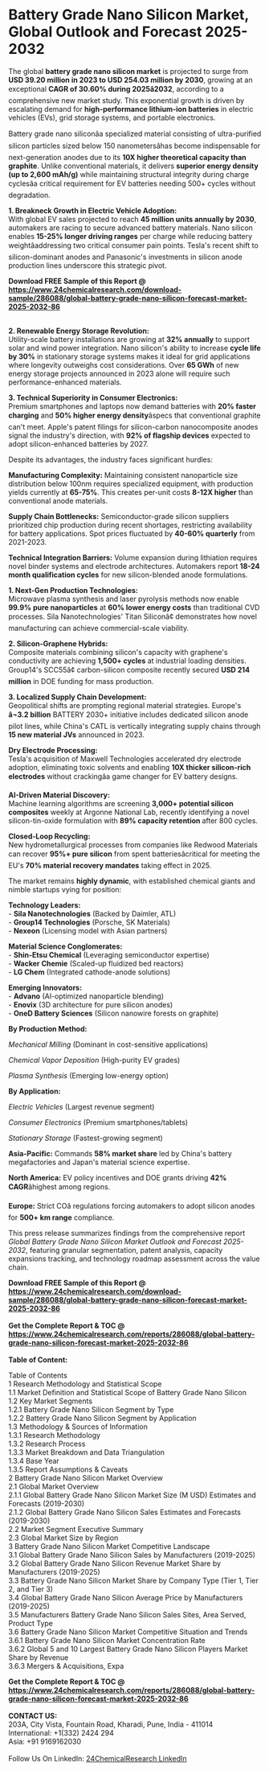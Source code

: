 <h1>Battery Grade Nano Silicon Market, Global Outlook and Forecast 2025-2032</h1><p>The global <strong>battery grade nano silicon market</strong> is projected to surge from <strong>USD 39.20 million in 2023 to USD 254.03 million by 2030</strong>, growing at an exceptional <strong>CAGR of 30.60% during 2025â2032</strong>, according to a comprehensive new market study. This exponential growth is driven by escalating demand for <strong>high-performance lithium-ion batteries</strong> in electric vehicles (EVs), grid storage systems, and portable electronics.</p><p>Battery grade nano siliconâa specialized material consisting of ultra-purified silicon particles sized below 150 nanometersâhas become indispensable for next-generation anodes due to its <strong>10X higher theoretical capacity than graphite</strong>. Unlike conventional materials, it delivers <strong>superior energy density (up to 2,600 mAh/g)</strong> while maintaining structural integrity during charge cyclesâa critical requirement for EV batteries needing 500+ cycles without degradation.</p><p><strong>1. Breakneck Growth in Electric Vehicle Adoption:</strong><br>
With global EV sales projected to reach <strong>45 million units annually by 2030</strong>, automakers are racing to secure advanced battery materials. Nano silicon enables <strong>15-25% longer driving ranges</strong> per charge while reducing battery weightâaddressing two critical consumer pain points. Tesla's recent shift to silicon-dominant anodes and Panasonic's investments in silicon anode production lines underscore this strategic pivot.</p><div><b>Download FREE Sample of this Report @ 
            <a href="https://www.24chemicalresearch.com/download-sample/286088/global-battery-grade-nano-silicon-forecast-market-2025-2032-86">
            https://www.24chemicalresearch.com/download-sample/286088/global-battery-grade-nano-silicon-forecast-market-2025-2032-86</a></b></div><br><p><strong>2. Renewable Energy Storage Revolution:</strong><br>
Utility-scale battery installations are growing at <strong>32% annually</strong> to support solar and wind power integration. Nano silicon's ability to increase <strong>cycle life by 30%</strong> in stationary storage systems makes it ideal for grid applications where longevity outweighs cost considerations. Over <strong>65 GWh</strong> of new energy storage projects announced in 2023 alone will require such performance-enhanced materials.</p><p><strong>3. Technical Superiority in Consumer Electronics:</strong><br>
Premium smartphones and laptops now demand batteries with <strong>20% faster charging</strong> and <strong>50% higher energy density</strong>âspecs that conventional graphite can't meet. Apple's patent filings for silicon-carbon nanocomposite anodes signal the industry's direction, with <strong>92% of flagship devices</strong> expected to adopt silicon-enhanced batteries by 2027.</p><p>Despite its advantages, the industry faces significant hurdles:</p><p><strong>Manufacturing Complexity:</strong> Maintaining consistent nanoparticle size distribution below 100nm requires specialized equipment, with production yields currently at <strong>65-75%</strong>. This creates per-unit costs <strong>8-12X higher</strong> than conventional anode materials.</p><p><strong>Supply Chain Bottlenecks:</strong> Semiconductor-grade silicon suppliers prioritized chip production during recent shortages, restricting availability for battery applications. Spot prices fluctuated by <strong>40-60% quarterly</strong> from 2021-2023.</p><p><strong>Technical Integration Barriers:</strong> Volume expansion during lithiation requires novel binder systems and electrode architectures. Automakers report <strong>18-24 month qualification cycles</strong> for new silicon-blended anode formulations.</p><p><strong>1. Next-Gen Production Technologies:</strong><br>
Microwave plasma synthesis and laser pyrolysis methods now enable <strong>99.9% pure nanoparticles</strong> at <strong>60% lower energy costs</strong> than traditional CVD processes. Sila Nanotechnologies' Titan Siliconâ¢ demonstrates how novel manufacturing can achieve commercial-scale viability.</p><p><strong>2. Silicon-Graphene Hybrids:</strong><br>
Composite materials combining silicon's capacity with graphene's conductivity are achieving <strong>1,500+ cycles</strong> at industrial loading densities. Group14's SCC55â¢ carbon-silicon composite recently secured <strong>USD 214 million</strong> in DOE funding for mass production.</p><p><strong>3. Localized Supply Chain Development:</strong><br>
Geopolitical shifts are prompting regional material strategies. Europe's <strong>â¬3.2 billion</strong> BATTERY 2030+ initiative includes dedicated silicon anode pilot lines, while China's CATL is vertically integrating supply chains through <strong>15 new material JVs</strong> announced in 2023.</p><p><strong>Dry Electrode Processing:</strong><br>
	Tesla's acquisition of Maxwell Technologies accelerated dry electrode adoption, eliminating toxic solvents and enabling <strong>10X thicker silicon-rich electrodes</strong> without crackingâa game changer for EV battery designs.</p><p><strong>AI-Driven Material Discovery:</strong><br>
	Machine learning algorithms are screening <strong>3,000+ potential silicon composites</strong> weekly at Argonne National Lab, recently identifying a novel silicon-tin-oxide formulation with <strong>89% capacity retention </strong>after 800 cycles.</p><p><strong>Closed-Loop Recycling:</strong><br>
	New hydrometallurgical processes from companies like Redwood Materials can recover <strong>95%+ pure silicon</strong> from spent batteriesâcritical for meeting the EU's <strong>70% material recovery mandates</strong> taking effect in 2025.</p><p>The market remains <strong>highly dynamic</strong>, with established chemical giants and nimble startups vying for position:</p><p><strong>Technology Leaders:</strong><br>
- <strong>Sila Nanotechnologies</strong> (Backed by Daimler, ATL)<br>
- <strong>Group14 Technologies</strong> (Porsche, SK Materials)<br>
- <strong>Nexeon</strong> (Licensing model with Asian partners)</p><p><strong>Material Science Conglomerates:</strong><br>
- <strong>Shin-Etsu Chemical</strong> (Leveraging semiconductor expertise)<br>
- <strong>Wacker Chemie</strong> (Scaled-up fluidized bed reactors)<br>
- <strong>LG Chem</strong> (Integrated cathode-anode solutions)</p><p><strong>Emerging Innovators:</strong><br>
- <strong>Advano</strong> (AI-optimized nanoparticle blending)<br>
- <strong>Enovix</strong> (3D architecture for pure silicon anodes)<br>
- <strong>OneD Battery Sciences</strong> (Silicon nanowire forests on graphite)</p><p><strong>By Production Method:</strong></p><p><em>Mechanical Milling</em> (Dominant in cost-sensitive applications)</p><p><em>Chemical Vapor Deposition</em> (High-purity EV grades)</p><p><em>Plasma Synthesis</em> (Emerging low-energy option)</p><p><strong>By Application:</strong></p><p><em>Electric Vehicles</em> (Largest revenue segment)</p><p><em>Consumer Electronics</em> (Premium smartphones/tablets)</p><p><em>Stationary Storage</em> (Fastest-growing segment)</p><p><strong>Asia-Pacific:</strong> Commands <strong>58% market share</strong> led by China's battery megafactories and Japan's material science expertise.</p><p><strong>North America:</strong> EV policy incentives and DOE grants driving <strong>42% CAGR</strong>âhighest among regions.</p><p><strong>Europe:</strong> Strict COâ regulations forcing automakers to adopt silicon anodes for <strong>500+ km range</strong> compliance.</p><p>This press release summarizes findings from the comprehensive report <em>Global Battery Grade Nano Silicon Market Outlook and Forecast 2025-2032</em>, featuring granular segmentation, patent analysis, capacity expansions tracking, and technology roadmap assessment across the value chain.</p><div><b>Download FREE Sample of this Report @ 
            <a href="https://www.24chemicalresearch.com/download-sample/286088/global-battery-grade-nano-silicon-forecast-market-2025-2032-86">
            https://www.24chemicalresearch.com/download-sample/286088/global-battery-grade-nano-silicon-forecast-market-2025-2032-86</a></b></div><br><div><b>Get the Complete Report & TOC @ 
            <a href="https://www.24chemicalresearch.com/reports/286088/global-battery-grade-nano-silicon-forecast-market-2025-2032-86">
            https://www.24chemicalresearch.com/reports/286088/global-battery-grade-nano-silicon-forecast-market-2025-2032-86</a></b></div><br>
            <b>Table of Content:</b><p>Table of Contents<br />
1 Research Methodology and Statistical Scope<br />
1.1 Market Definition and Statistical Scope of Battery Grade Nano Silicon<br />
1.2 Key Market Segments<br />
1.2.1 Battery Grade Nano Silicon Segment by Type<br />
1.2.2 Battery Grade Nano Silicon Segment by Application<br />
1.3 Methodology & Sources of Information<br />
1.3.1 Research Methodology<br />
1.3.2 Research Process<br />
1.3.3 Market Breakdown and Data Triangulation<br />
1.3.4 Base Year<br />
1.3.5 Report Assumptions & Caveats<br />
2 Battery Grade Nano Silicon Market Overview<br />
2.1 Global Market Overview<br />
2.1.1 Global Battery Grade Nano Silicon Market Size (M USD) Estimates and Forecasts (2019-2030)<br />
2.1.2 Global Battery Grade Nano Silicon Sales Estimates and Forecasts (2019-2030)<br />
2.2 Market Segment Executive Summary<br />
2.3 Global Market Size by Region<br />
3 Battery Grade Nano Silicon Market Competitive Landscape<br />
3.1 Global Battery Grade Nano Silicon Sales by Manufacturers (2019-2025)<br />
3.2 Global Battery Grade Nano Silicon Revenue Market Share by Manufacturers (2019-2025)<br />
3.3 Battery Grade Nano Silicon Market Share by Company Type (Tier 1, Tier 2, and Tier 3)<br />
3.4 Global Battery Grade Nano Silicon Average Price by Manufacturers (2019-2025)<br />
3.5 Manufacturers Battery Grade Nano Silicon Sales Sites, Area Served, Product Type<br />
3.6 Battery Grade Nano Silicon Market Competitive Situation and Trends<br />
3.6.1 Battery Grade Nano Silicon Market Concentration Rate<br />
3.6.2 Global 5 and 10 Largest Battery Grade Nano Silicon Players Market Share by Revenue<br />
3.6.3 Mergers & Acquisitions, Expa</p><div><b>Get the Complete Report & TOC @ 
            <a href="https://www.24chemicalresearch.com/reports/286088/global-battery-grade-nano-silicon-forecast-market-2025-2032-86">
            https://www.24chemicalresearch.com/reports/286088/global-battery-grade-nano-silicon-forecast-market-2025-2032-86</a></b></div><br><b>CONTACT US:</b><br>
            203A, City Vista, Fountain Road, Kharadi, Pune, India - 411014<br>
            International: +1(332) 2424 294<br>
            Asia: +91 9169162030 <br><br>
            Follow Us On LinkedIn: <a href="https://www.linkedin.com/company/24chemicalresearch/">24ChemicalResearch LinkedIn</a>